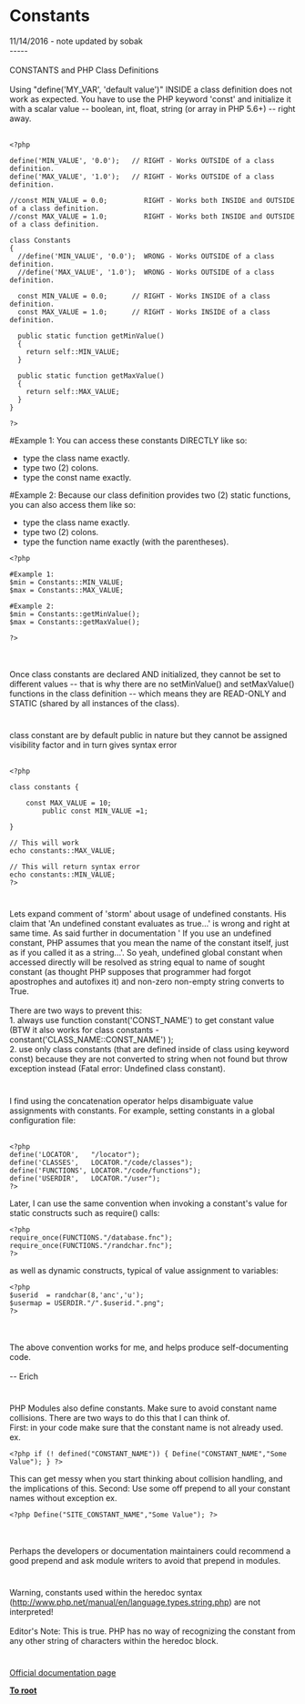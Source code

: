 # Constants



11/14/2016 - note updated by sobak<br>-----<br><br>CONSTANTS and PHP Class Definitions<br><br>Using "define(&apos;MY_VAR&apos;, &apos;default value&apos;)" INSIDE a class definition does not work as expected. You have to use the PHP keyword &apos;const&apos; and initialize it with a scalar value -- boolean, int, float, string (or array in PHP 5.6+) -- right away.<br><br>

```
<?php

define('MIN_VALUE', '0.0');   // RIGHT - Works OUTSIDE of a class definition.
define('MAX_VALUE', '1.0');   // RIGHT - Works OUTSIDE of a class definition.

//const MIN_VALUE = 0.0;         RIGHT - Works both INSIDE and OUTSIDE of a class definition.
//const MAX_VALUE = 1.0;         RIGHT - Works both INSIDE and OUTSIDE of a class definition.

class Constants
{
  //define('MIN_VALUE', '0.0');  WRONG - Works OUTSIDE of a class definition.
  //define('MAX_VALUE', '1.0');  WRONG - Works OUTSIDE of a class definition.

  const MIN_VALUE = 0.0;      // RIGHT - Works INSIDE of a class definition.
  const MAX_VALUE = 1.0;      // RIGHT - Works INSIDE of a class definition.

  public static function getMinValue()
  {
    return self::MIN_VALUE;
  }

  public static function getMaxValue()
  {
    return self::MAX_VALUE;
  }
}

?>
```


#Example 1:
You can access these constants DIRECTLY like so:
 * type the class name exactly.
 * type two (2) colons.
 * type the const name exactly.

#Example 2:
Because our class definition provides two (2) static functions, you can also access them like so:
 * type the class name exactly.
 * type two (2) colons.
 * type the function name exactly (with the parentheses).



```
<?php

#Example 1:
$min = Constants::MIN_VALUE;
$max = Constants::MAX_VALUE;

#Example 2:
$min = Constants::getMinValue();
$max = Constants::getMaxValue();

?>
```
<br><br>Once class constants are declared AND initialized, they cannot be set to different values -- that is why there are no setMinValue() and setMaxValue() functions in the class definition -- which means they are READ-ONLY and STATIC (shared by all instances of the class).  

#

class constant are by default public in nature but they cannot be assigned visibility factor and in turn gives syntax error<br><br>

```
<?php

class constants {

    const MAX_VALUE = 10;
        public const MIN_VALUE =1;

}

// This will work
echo constants::MAX_VALUE;

// This will return syntax error 
echo constants::MIN_VALUE; 
?>
```
  

#

Lets expand comment of &apos;storm&apos; about usage of undefined constants. His claim that &apos;An undefined constant evaluates as true...&apos; is wrong and right at same time. As said further in documentation &apos; If you use an undefined constant, PHP assumes that you mean the name of the constant itself, just as if you called it as a string...&apos;. So yeah, undefined global constant when accessed directly will be resolved as string equal to name of sought constant (as thought PHP supposes that programmer had forgot apostrophes and autofixes it) and non-zero non-empty string converts to True.<br><br>There are two ways to prevent this:<br>1. always use function constant(&apos;CONST_NAME&apos;) to get constant value (BTW it also works for class constants - constant(&apos;CLASS_NAME::CONST_NAME&apos;) );<br>2. use only class constants (that are defined inside of class using keyword const) because they are not converted to string when not found but throw exception instead (Fatal error: Undefined class constant).  

#

I find using the concatenation operator helps disambiguate value assignments with constants. For example, setting constants in a global configuration file:<br><br>

```
<?php
define('LOCATOR',   "/locator");
define('CLASSES',   LOCATOR."/code/classes");
define('FUNCTIONS', LOCATOR."/code/functions");
define('USERDIR',   LOCATOR."/user");
?>
```


Later, I can use the same convention when invoking a constant's value for static constructs such as require() calls:



```
<?php
require_once(FUNCTIONS."/database.fnc");
require_once(FUNCTIONS."/randchar.fnc");
?>
```


as well as dynamic constructs, typical of value assignment to variables:



```
<?php
$userid  = randchar(8,'anc','u');
$usermap = USERDIR."/".$userid.".png";
?>
```
<br><br>The above convention works for me, and helps produce self-documenting code.<br><br>-- Erich  

#

PHP Modules also define constants.  Make sure to avoid constant name collisions.  There are two ways to do this that I can think of.<br>First: in your code make sure that the constant name is not already used.  ex. 

```
<?php if (! defined("CONSTANT_NAME")) { Define("CONSTANT_NAME","Some Value"); } ?>
```
  This can get messy when you start thinking about collision handling, and the implications of this.
Second: Use some off prepend to all your constant names without exception  ex. 

```
<?php Define("SITE_CONSTANT_NAME","Some Value"); ?>
```
<br><br>Perhaps the developers or documentation maintainers could recommend a good prepend and ask module writers to avoid that prepend in modules.  

#

Warning, constants used within the heredoc syntax (http://www.php.net/manual/en/language.types.string.php) are not interpreted!<br><br>Editor&apos;s Note: This is true. PHP has no way of recognizing the constant from any other string of characters within the heredoc block.  

#

[Official documentation page](https://www.php.net/manual/en/language.constants.php)

**[To root](/README.md)**